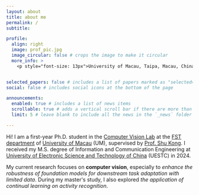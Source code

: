 ```yaml
---
layout: about
title: about me
permalink: /
subtitle:

profile:
  align: right
  image: prof_pic.jpg
  image_circular: false # crops the image to make it circular
  more_info: >
    <p style="font-size: 13px">University of Macau, Taipa, Macau, China</p>


selected_papers: false # includes a list of papers marked as "selected={true}"
social: false # includes social icons at the bottom of the page

announcements:
  enabled: true # includes a list of news items
  scrollable: true # adds a vertical scroll bar if there are more than 3 news items
  limit: 5 # leave blank to include all the news in the `_news` folder

---
```


Hi! I am a first-year Ph.D. student in the [Computer Vision Lab](https://aimerykong.github.io/group.html) at the [FST department](https://www.fst.um.edu.mo/) of [University of Macau](https://www.um.edu.mo/) (UM), supervised by [Prof. Shu Kong](https://aimerykong.github.io). I received my M.S. degree of Information and Communication Engineering at [University of Electronic Science and Technology of China](https://www.uestc.edu.cn/) (UESTC) in 2024. 


My current research focuses on **computer vision**, especially to *enhance the robustness of foundation models for downstream task adaptation with limited data*. During my master's study, I also explored *the application of continual learning on activity recognition*.


<br>
<br>
